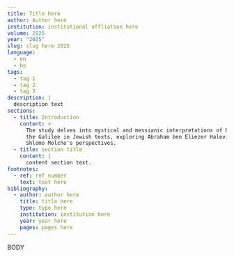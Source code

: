 ```yaml
---
title: Title here
author: Author here
institution: institutional affliation here
volume: 2025
year: "2025"
slug: slug here 2025
language:
  - en
  - he
tags:
  - tag 1
  - tag 2
  - tag 3
description: |
  description text
sections:
  - title: Introduction
    content: >
      The study delves into mystical and messianic interpretations of Rome and
      the Galilee in Jewish texts, exploring Abraham ben Eliezer Halevi's and
      Shlomo Molcho's perspectives.
  - title: section title
    content: |
      content section text.
footnotes:
  - ref: ref number
    text: text here
bibliography:
  - author: author here
    title: title here
    type: type here
    institution: institution here
    year: year here
    pages: pages here
---
```

BODY